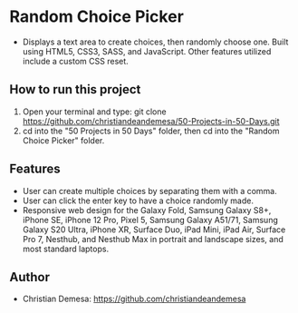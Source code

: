 # Random Choice Picker

-   Displays a text area to create choices, then randomly choose one. Built using HTML5, CSS3, SASS, and JavaScript. Other features utilized include a custom CSS
    reset.

## How to run this project

1. Open your terminal and type: git clone https://github.com/christiandeandemesa/50-Projects-in-50-Days.git
2. cd into the "50 Projects in 50 Days" folder, then cd into the "Random Choice Picker" folder.

## Features

-   User can create multiple choices by separating them with a comma.
-   User can click the enter key to have a choice randomly made.
-   Responsive web design for the Galaxy Fold, Samsung Galaxy S8+, iPhone SE, iPhone 12 Pro, Pixel 5, Samsung Galaxy A51/71, Samsung Galaxy S20 Ultra, iPhone XR, Surface
    Duo, iPad Mini, iPad Air, Surface Pro 7, Nesthub, and Nesthub Max in portrait and landscape sizes, and most standard laptops.

## Author

-   Christian Demesa: https://github.com/christiandeandemesa
